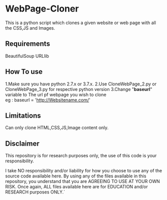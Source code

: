 # WebPage-Cloner
This is a python script which clones a given website or web page with all the CSS,JS and Images. 

Requirements
------------
BeautifulSoup
URLlib

How To use
------------
1.Make sure you have python 2.7.x or 3.7.x. 
2.Use CloneWebPage_2.py or CloneWebPage_3.py for respective python version
3.Change "**baseurl**" variable to The url pf webpage you wish to clone  
eg : baseurl = 'http://Websitename.com/'

Limitations
--------------
Can only clone HTML,CSS,JS,Image content only. 

Disclaimer
--------------
This repository is for research purposes only, the use of this code is your responsibility.

I take NO responsibility and/or liability for how you choose to use any of the source code available here. By using any of the files available in this repository, you understand that you are AGREEING TO USE AT YOUR OWN RISK. Once again, ALL files available here are for EDUCATION and/or RESEARCH purposes ONLY.`